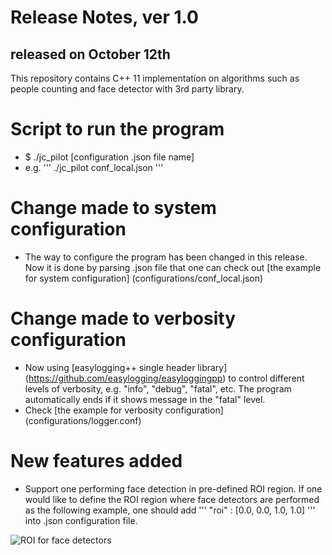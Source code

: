 # Release Notes, ver 1.0
## released on October 12th 

This repository contains C++ 11 implementation on algorithms such as people counting
and face detector with 3rd party library. 

# Script to run the program
* $ ./jc_pilot [configuration .json file name]
* e.g. 
'''
./jc_pilot conf_local.json
'''

# Change made to system configuration
* The way to configure the program has been changed in this release. Now it is done 
by parsing .json file that one can check out [the example for system configuration] (configurations/conf_local.json)

# Change made to verbosity configuration
* Now using [easylogging++ single header library] (https://github.com/easylogging/easyloggingpp) to control different levels of verbosity, 
e.g. "info", "debug", "fatal", etc. The program automatically ends if it shows message
in the "fatal" level.
* Check [the example for verbosity configuration] (configurations/logger.conf)

# New features added
* Support one performing face detection in pre-defined ROI region.
If one would like to define the ROI region where face detectors are performed as the
following example, one should add 
''' 
"roi" : [0.0, 0.0, 1.0, 1.0] 
''' 
into .json configuration file.

![ROI for face detectors](doc_images/fd_roi.png)


